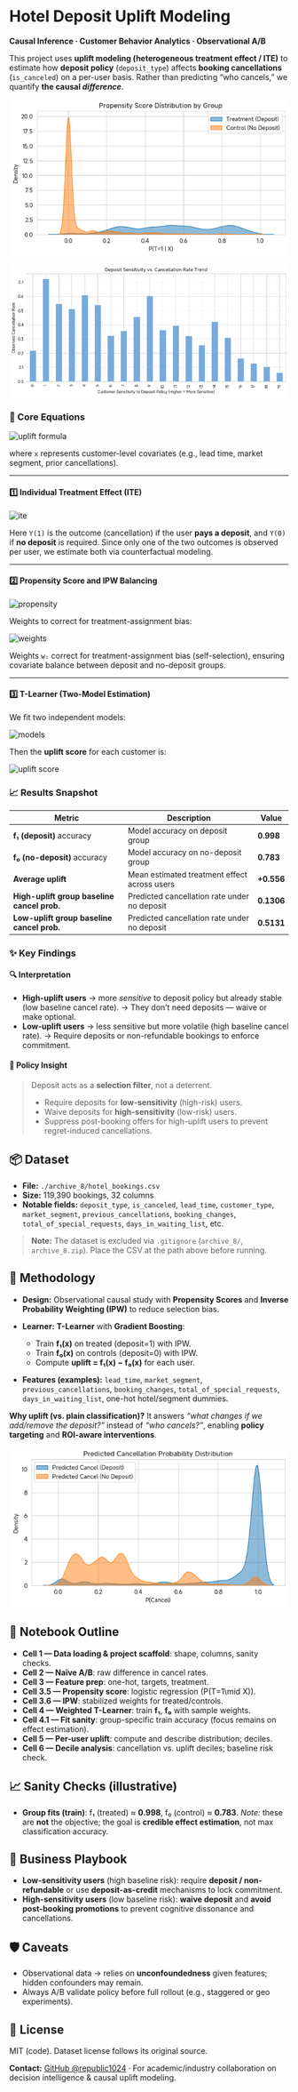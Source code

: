 # Hotel Deposit Uplift Modeling

**Causal Inference · Customer Behavior Analytics · Observational A/B**

This project uses **uplift modeling (heterogeneous treatment effect / ITE)** to estimate how **deposit policy** (`deposit_type`) affects **booking cancellations** (`is_canceled`) on a per-user basis. Rather than predicting “who cancels,” we quantify **the causal *difference***.

![image-20251030034031202](./assets/image-20251030034031202.png)

![image-20251030032655183](./assets/image-20251030032655183.png)

### 🧮 Core Equations

![uplift formula](https://latex.codecogs.com/svg.image?%5Ctextbf%7Buplift%7D\(x\)%20%3D%20P\(%5Ctext%7Bcancel%7D%20%5Cmid%20%5Ctext%7Bdeposit%7D%2C%20x\)%20-%20P\(%5Ctext%7Bcancel%7D%20%5Cmid%20%5Ctext%7Bno-deposit%7D%2C%20x\))

where `x` represents customer-level covariates (e.g., lead time, market segment, prior cancellations).

---

#### 1️⃣ Individual Treatment Effect (ITE)

![ite](https://latex.codecogs.com/svg.image?%5Ctau\(x\)%20%3D%20E%5BY\(1\)%20-%20Y\(0\)%20%7C%20X%20%3D%20x%5D)

Here `Y(1)` is the outcome (cancellation) if the user **pays a deposit**, and `Y(0)` if **no deposit** is required.
Since only one of the two outcomes is observed per user, we estimate both via counterfactual modeling.

---

#### 2️⃣ Propensity Score and IPW Balancing

![propensity](https://latex.codecogs.com/svg.image?e\(x\)%20%3D%20P\(T%3D1%20%7C%20X%3Dx\))

Weights to correct for treatment-assignment bias:

![weights](https://latex.codecogs.com/svg.image?w_i%20%3D%20%5Cbegin%7Bcases%7D%20%5Cfrac%7B1%7D%7Be\(x_i\)%7D%2C%20%26%20T_i%3D1%20%5C%5C%20%5Cfrac%7B1%7D%7B1-e\(x_i\)%7D%2C%20%26%20T_i%3D0%20%5Cend%7Bcases%7D)

Weights `wᵢ` correct for treatment-assignment bias (self-selection), ensuring covariate balance between deposit and no-deposit groups.

---

#### 3️⃣ T-Learner (Two-Model Estimation)

We fit two independent models:

![models](https://latex.codecogs.com/svg.image?%5Chat%7Bf%7D_1\(x\)%20%3D%20%5Chat%7BP%7D\(Y%3D1%20%5Cmid%20T%3D1%2C%20X%3Dx\)%20%5Cquad%20%5Ctext%7Band%7D%20%5Cquad%20%5Chat%7Bf%7D_0\(x\)%20%3D%20%5Chat%7BP%7D\(Y%3D1%20%5Cmid%20T%3D0%2C%20X%3Dx\))

Then the **uplift score** for each customer is:

![uplift score](https://latex.codecogs.com/svg.image?%5Cwidehat%7B%5Ctext%7Buplift%7D%7D\(x\)%20%3D%20%5Chat%7Bf%7D_1\(x\)%20-%20%5Chat%7Bf%7D_0\(x\))

### 📈 Results Snapshot

| Metric                                      | Description                                  | Value      |
| ------------------------------------------- | -------------------------------------------- | ---------- |
| **f₁ (deposit)** accuracy                   | Model accuracy on deposit group              | **0.998**  |
| **f₀ (no-deposit)** accuracy                | Model accuracy on no-deposit group           | **0.783**  |
| **Average uplift**                          | Mean estimated treatment effect across users | **+0.556** |
| **High-uplift group baseline cancel prob.** | Predicted cancellation rate under no deposit | **0.1306** |
| **Low-uplift group baseline cancel prob.**  | Predicted cancellation rate under no deposit | **0.5131** |

### ✨ Key Findings

#### 🔍 Interpretation

- **High-uplift users** → more *sensitive* to deposit policy but already stable (low baseline cancel rate).
   → They don’t need deposits — waive or make optional.
- **Low-uplift users** → less sensitive but more volatile (high baseline cancel rate).
   → Require deposits or non-refundable bookings to enforce commitment.

#### 🎯 Policy Insight

> Deposit acts as a **selection filter**, not a deterrent.
>
> - Require deposits for **low-sensitivity** (high-risk) users.
> - Waive deposits for **high-sensitivity** (low-risk) users.
> - Suppress post-booking offers for high-uplift users to prevent regret-induced cancellations.

## 📦 Dataset

* **File:** `./archive_8/hotel_bookings.csv`
* **Size:** 119,390 bookings, 32 columns
* **Notable fields:** `deposit_type`, `is_canceled`, `lead_time`, `customer_type`, `market_segment`, `previous_cancellations`, `booking_changes`, `total_of_special_requests`, `days_in_waiting_list`, etc.

> **Note:** The dataset is excluded via `.gitignore` (`archive_8/`, `archive_8.zip`). Place the CSV at the path above before running.

## 🧪 Methodology

* **Design:** Observational causal study with **Propensity Scores** and **Inverse Probability Weighting (IPW)** to reduce selection bias.
* **Learner:** **T-Learner** with **Gradient Boosting**:

  * Train **f₁(x)** on treated (deposit=1) with IPW.
  * Train **f₀(x)** on controls (deposit=0) with IPW.
  * Compute **uplift = f₁(x) − f₀(x)** for each user.
* **Features (examples):** `lead_time`, `market_segment`, `previous_cancellations`, `booking_changes`, `total_of_special_requests`, `days_in_waiting_list`, one-hot hotel/segment dummies.

**Why uplift (vs. plain classification)?**
It answers *“what changes if we add/remove the deposit?”* instead of *“who cancels?”*, enabling **policy targeting** and **ROI-aware interventions**.

![image-20251030034114922](./assets/image-20251030034114922.png)

## 📓 Notebook Outline

* **Cell 1 — Data loading & project scaffold**: shape, columns, sanity checks.
* **Cell 2 — Naïve A/B**: raw difference in cancel rates.
* **Cell 3 — Feature prep**: one-hot, targets, treatment.
* **Cell 3.5 — Propensity score**: logistic regression (P(T=1\mid X)).
* **Cell 3.6 — IPW**: stabilized weights for treated/controls.
* **Cell 4 — Weighted T-Learner**: train **f₁**, **f₀** with sample weights.
* **Cell 4.1 — Fit sanity**: group-specific train accuracy (focus remains on effect estimation).
* **Cell 5 — Per-user uplift**: compute and describe distribution; deciles.
* **Cell 6 — Decile analysis**: cancellation vs. uplift deciles; baseline risk check.


## 📈 Sanity Checks (illustrative)

* **Group fits (train)**: f₁ (treated) ≈ **0.998**, f₀ (control) ≈ **0.783**.
  *Note:* these are **not** the objective; the goal is **credible effect estimation**, not max classification accuracy.

## 🧠 Business Playbook

* **Low-sensitivity users** (high baseline risk): require **deposit / non-refundable** or use **deposit-as-credit** mechanisms to lock commitment.
* **High-sensitivity users** (low baseline risk): **waive deposit** and **avoid post-booking promotions** to prevent cognitive dissonance and cancellations.

## 🛡️ Caveats

* Observational data → relies on **unconfoundedness** given features; hidden confounders may remain.
* Always A/B validate policy before full rollout (e.g., staggered or geo experiments).

## 📜 License

MIT (code). Dataset license follows its original source.

**Contact:** [GitHub @republic1024](https://github.com/Republic1024) · For academic/industry collaboration on decision intelligence & causal uplift modeling.
